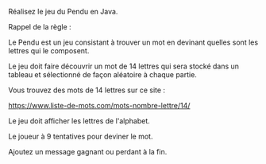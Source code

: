 Réalisez le jeu du Pendu en Java.

Rappel de la règle :

Le Pendu est un jeu consistant à trouver un mot en devinant quelles sont les lettres qui le composent.

Le jeu doit faire découvrir un mot de 14 lettres qui sera stocké dans un tableau et sélectionné de façon aléatoire à chaque partie.

Vous trouvez des mots de 14 lettres sur ce site :

https://www.liste-de-mots.com/mots-nombre-lettre/14/

Le jeu doit afficher les lettres de l'alphabet.

Le joueur à 9 tentatives pour deviner le mot.

Ajoutez un message gagnant ou perdant à la fin.
